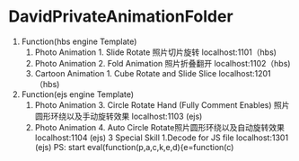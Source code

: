 # DavidPrivateAnimationFolder
1. Function(hbs engine Template)                                                                                                   
   1. Photo Animation 1. Slide Rotate 照片切片旋转                                   localhost:1101（hbs)                             
   1. Photo Animation 2. Fold Animation 照片折叠翻开                                 localhost:1102（hbs)                             
   2. Cartoon Animation 1. Cube Rotate and Slide Slice                             localhost:1201（hbs)                             
2. Function(ejs engine Template)                                                                                                   
   1. Photo Animation 3. Circle Rotate Hand (Fully Comment Enables) 照片圆形环绕以及手动旋转效果         localhost:1103 (ejs)
   4. Photo Animation 4. Auto Circle Rotate照片圆形环绕以及自动旋转效果                localhost:1104 (ejs)
3 Special Skill 1.Decode for JS file                                              localhost:1301 (ejs)
PS: start eval(function(p,a,c,k,e,d){e=function(c)
 
